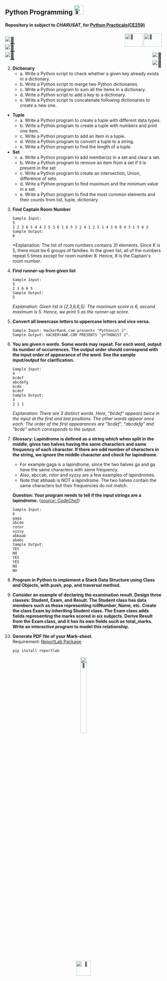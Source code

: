 ## Python Programming [<img alt="🔄" src="https://www.python.org/static/favicon.ico" width="30" height="30"/>](https://github.com/devarshatgithub/Python-Programming/)
#### Repository in subject to *CHARUSAT*, for [Python Practicals(CE259)](https://sites.google.com/charusat.ac.in/programming-in-python/practical-assessment "Practicals List")
[<img alt="🔄" src="https://charusat.ac.in/cspit/images/cspitlogo.webp" width="58" height="42" align="right"/>](https://github.com/devarshatgithub/Python-Programming/)
[<img alt="🔄" src="https://charusat.ac.in/images/logo_fev.png" width="58" height="42" align="right"/>](https://github.com/devarshatgithub/Python-Programming/)

[![🔄](https://img.shields.io/badge/Student_ID-20CE014-blue?style=flat-square&link=mailto:20ce014@charusat.edu.in&labelColor=444444)](mailto:20ce014@charusat.edu.in)<br>
[![🔄](https://img.shields.io/badge/Branch-CE_CSPIT-brightgreen?style=flat-square&labelColor=444444)]()<br>
[![🔄](https://img.shields.io/badge/CE259-Programming_in_Python-orange?style=flat-square&labelColor=444444)]()
[<img alt="🔄" src="https://img.shields.io/badge/Python-3.7-blue?style=plastic&labelColor=444444" align="right"/>](https://github.com/devarshatgithub/Python-Programming/)<br>
[<img alt="🔄" src="https://img.shields.io/github/last-commit/devarshatgithub/Python-Programming?style=plastic&labelColor=444444" align="right"/>](https://github.com/devarshatgithub/Python-Programming/)
-
2. **Dictionary**
    - a. Write a Python script to check whether a given key already exists in a dictionary.
    - b. Write a Python script to merge two Python dictionaries.
    - c. Write a Python program to sum all the items in a dictionary.
    - d. Write a Python script to add a key to a dictionary.
    - e. Write a Python script to concatenate following dictionaries to create a new one.
* **Tuple**
    - a. Write a Python program to create a tuple with different data types.
    - b. Write a Python program to create a tuple with numbers and print one item.
    - c. Write a Python program to add an item in a tuple.
    - d. Write a Python program to convert a tuple to a string.
    - e. Write a Python program to find the length of a tuple.
* **Set**
    - a. Write a Python program to add member(s) in a set and clear a set.
    - b. Write a Python program to remove an item from a set if it is present in the set
    - c. Write a Python program to create an intersection, Union, difference of sets.
    - d. Write a Python program to find maximum and the minimum value in a set.
    - e. Write a Python program to find the most common elements and their counts from list, tuple, dictionary.
3. **Find Captain Room Number**
    ```
    Sample Input:
    5
    1 2 3 6 5 4 4 2 5 3 6 1 6 5 3 2 4 1 2 5 1 4 3 6 8 4 3 1 5 6 2
    Sample Output:
    8
    ```
    *Explanation: The list of room numbers contains 31 elements. Since K is 5, there must be 6 groups of families. In the given list, all of the numbers repeat 5 times except for room number 8. Hence, 8 is the Captain's room number.

4. **Find runner-up from given list**
    ```
    Sample Input:
    5
    2 3 6 6 5
    Sample Output:
    5
    ```
    *Explanation: Given list is [2,3,6,6,5]. The maximum score is 6, second maximum is 5. Hence, we print 5 as the runner-up score.*

5.  **Convert all lowercase letters to uppercase letters and vice versa.**
    ```
    Sample Input: HackerRank.com presents "Pythonist 2".
    Sample Output: hACKERrANK.COM PRESENTS "pYTHONIST 2".
    ```

6.  **You are given n words. Some words may repeat. For each word, output its number of occurrences. The output order should correspond with the input order of appearance of the word. See the sample input/output for clarification.**
    ```
    Sample Input:
    4   
    bcdef
    abcdefg
    bcde
    bcdef
    Sample Output:
    3
    2 1 1
    ```
    *Explanation: There are 3 distinct words. Here, "bcdef" appears twice in the input at the first and last positions. The other words appear once each. The order of the first appearances are "bcdef", "abcdefg" and "bcde" which corresponds to the output.*

7.  **Glossary: Lapindrome is defined as a string which when split in the middle, gives two halves having the same characters and same frequency of each character. If there are odd number of characters in the string, we ignore the middle character and check for lapindrome.**
    - For example gaga is a lapindrome, since the two halves ga and ga have the same characters with same frequency.
    - Also, abccab, rotor and xyzxy are a few examples of lapindromes.
    - Note that abbaab is NOT a lapindrome. The two halves contain the same characters but their frequencies do not match.

    **Question: Your program needs to tell if the input strings are a lapindrome.** (*[source: CodeChef](https://www.codechef.com/problems/LAPIN)*)
    ```
    Sample Input:
    6
    gaga
    abcde
    rotor
    xyzxy
    abbaab
    ababc
    Sample Output:
    YES
    NO
    YES
    YES
    NO
    NO
    ```
8.  **Program in Python to implement a Stack Data Structure using Class and Objects, with push, pop, and traversal method.**
9.  **Consider an example of declaring the examination result. Design three classes: Student, Exam, and Result. The Student class has data members such as those representing rollNumber, Name, etc. Create the class Exam by inheriting Student class. The Exam class adds fields representing the marks scored in six subjects. Derive Result from the Exam class, and it has its own fields such as total_marks. Write an interactive program to model this relationship.**
10. **Generate PDF file of your Mark-sheet.**<br>
     Requirement: [ReportLab Package](https://pypi.org/project/reportlab/)
    ```
    pip install reportlab
    ```
<div align="center"><a herf="mailto:20ce014@charusat.edu.in"><img alt="🔄" width="20%" height="25%" src="https://media.giphy.com/media/edmlmNOAQjOWFE6MF3/giphy.gif"/><br><img alt="🔄" src="https://media.giphy.com/media/kyzzHEoaLAAr9nX4fy/giphy.gif" width="48" height="48"/></a></div>
